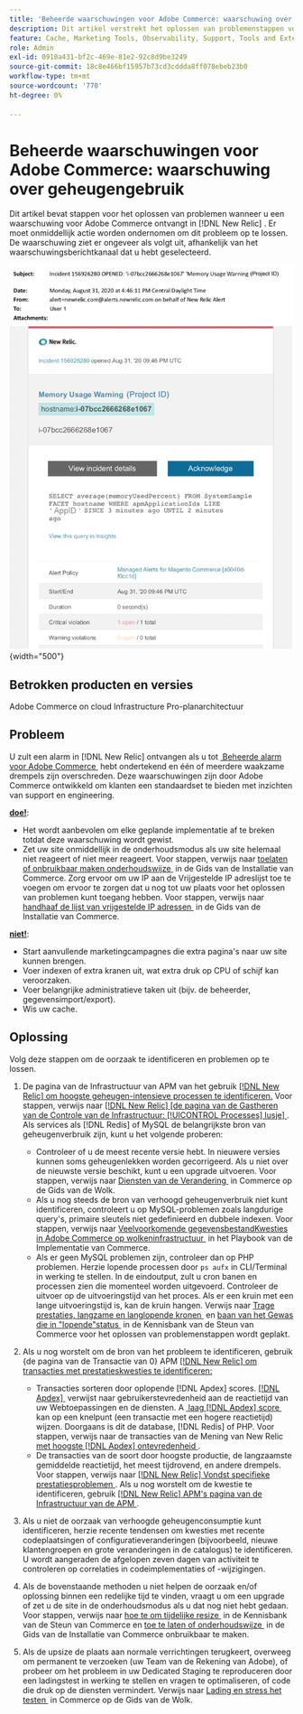 ```yaml
---
title: 'Beheerde waarschuwingen voor Adobe Commerce: waarschuwing over geheugengebruik'
description: Dit artikel verstrekt het oplossen van problemenstappen voor wanneer u een alarm van de geheugenwaarschuwing voor Adobe Commerce in  [!DNL New Relic] ontvangt. Er moet onmiddellijk actie worden ondernomen om dit probleem op te lossen.
feature: Cache, Marketing Tools, Observability, Support, Tools and External Services
role: Admin
exl-id: 0910a431-bf2c-469e-81e2-92c8d9be3249
source-git-commit: 18c8e466bf15957b73cd3cddda8ff078ebeb23b0
workflow-type: tm+mt
source-wordcount: '770'
ht-degree: 0%

---
```


# Beheerde waarschuwingen voor Adobe Commerce: waarschuwing over geheugengebruik

Dit artikel bevat stappen voor het oplossen van problemen wanneer u een waarschuwing voor Adobe Commerce ontvangt in [!DNL New Relic] . Er moet onmiddellijk actie worden ondernomen om dit probleem op te lossen. De waarschuwing ziet er ongeveer als volgt uit, afhankelijk van het waarschuwingsberichtkanaal dat u hebt geselecteerd.

![&#x200B; geheugenwaarschuwing &#x200B;](../../assets/managed-alerts/memory-warning-magento-managed.png){width="500"}

## Betrokken producten en versies

Adobe Commerce on cloud Infrastructure Pro-planarchitectuur

## Probleem

U zult een alarm in [!DNL New Relic] ontvangen als u tot [&#x200B; Beheerde alarm voor Adobe Commerce &#x200B;](managed-alerts-for-magento-commerce.md) hebt ondertekend en één of meerdere waakzame drempels zijn overschreden. Deze waarschuwingen zijn door Adobe Commerce ontwikkeld om klanten een standaardset te bieden met inzichten van support en engineering.

<u>**doe!**</u>:

* Het wordt aanbevolen om elke geplande implementatie af te breken totdat deze waarschuwing wordt gewist.
* Zet uw site onmiddellijk in de onderhoudsmodus als uw site helemaal niet reageert of niet meer reageert. Voor stappen, verwijs naar [&#x200B; toelaten of onbruikbaar maken onderhoudswijze &#x200B;](https://experienceleague.adobe.com/nl/docs/commerce-operations/installation-guide/tutorials/maintenance-mode) in de Gids van de Installatie van Commerce. Zorg ervoor om uw IP aan de Vrijgestelde IP adreslijst toe te voegen om ervoor te zorgen dat u nog tot uw plaats voor het oplossen van problemen kunt toegang hebben. Voor stappen, verwijs naar [&#x200B; handhaaf de lijst van vrijgestelde IP adressen &#x200B;](https://experienceleague.adobe.com/nl/docs/commerce-operations/installation-guide/tutorials/maintenance-mode#maintain-the-list-of-exempt-ip-addresses) in de Gids van de Installatie van Commerce.

<u>**niet!**</u>:

* Start aanvullende marketingcampagnes die extra pagina&#39;s naar uw site kunnen brengen.
* Voer indexen of extra kranen uit, wat extra druk op CPU of schijf kan veroorzaken.
* Voer belangrijke administratieve taken uit (bijv. de beheerder, gegevensimport/export).
* Wis uw cache.

## Oplossing

Volg deze stappen om de oorzaak te identificeren en problemen op te lossen.

1. De pagina van de Infrastructuur van APM van het gebruik [[!DNL New Relic]  om hoogste geheugen-intensieve processen te identificeren. &#x200B;](https://docs.newrelic.com/docs/infrastructure/infrastructure-ui-pages/infra-hosts-ui-page/) Voor stappen, verwijs naar [[!DNL New Relic]  [de pagina van de Gastheren van de Controle van de Infrastructuur: [!UICONTROL Processes] lusje] &#x200B;](https://docs.newrelic.com/docs/infrastructure/infrastructure-ui-pages/infra-hosts-ui-page/#processes). Als services als [!DNL Redis] of MySQL de belangrijkste bron van geheugenverbruik zijn, kunt u het volgende proberen:

   * Controleer of u de meest recente versie hebt. In nieuwere versies kunnen soms geheugenlekken worden gecorrigeerd. Als u niet over de nieuwste versie beschikt, kunt u een upgrade uitvoeren. Voor stappen, verwijs naar [&#x200B; Diensten van de Verandering &#x200B;](https://experienceleague.adobe.com/nl/docs/commerce-on-cloud/user-guide/configure/service/services-yaml) in Commerce op de Gids van de Wolk.
   * Als u nog steeds de bron van verhoogd geheugenverbruik niet kunt identificeren, controleert u op MySQL-problemen zoals langdurige query&#39;s, primaire sleutels niet gedefinieerd en dubbele indexen. Voor stappen, verwijs naar [&#x200B; Veelvoorkomende gegevensbestandKwesties in Adobe Commerce op wolkeninfrastructuur &#x200B;](https://experienceleague.adobe.com/docs/commerce-operations/implementation-playbook/best-practices/maintenance/resolve-database-performance-issues.html?lang=nl-NL) in het Playbook van de Implementatie van Commerce.
   * Als er geen MySQL problemen zijn, controleer dan op PHP problemen. Herzie lopende processen door `ps aufx` in CLI/Terminal in werking te stellen. In de eindoutput, zult u cron banen en processen zien die momenteel worden uitgevoerd. Controleer de uitvoer op de uitvoeringstijd van het proces. Als er een kruin met een lange uitvoeringstijd is, kan de kruin hangen. Verwijs naar [&#x200B; Trage prestaties, langzame en langlopende kronen &#x200B;](https://experienceleague.adobe.com/nl/docs/commerce-knowledge-base/kb/troubleshooting/miscellaneous/slow-performance-slow-and-long-running-crons) en [&#x200B; baan van het Gewas die in &quot;lopende&quot;status &#x200B;](https://experienceleague.adobe.com/nl/docs/commerce-knowledge-base/kb/troubleshooting/miscellaneous/cron-job-is-stuck-in-running-status) in de Kennisbank van de Steun van Commerce voor het oplossen van problemenstappen wordt geplakt.

1. Als u nog worstelt om de bron van het probleem te identificeren, gebruik {de pagina van de Transactie van 0} APM [[!DNL New Relic]  om transacties met prestatieskwesties te identificeren:](https://docs.newrelic.com/docs/apm/applications-menu/monitoring/transactions-page-find-specific-performance-problems)

   * Transacties sorteren door oplopende [!DNL Apdex] scores. [[!DNL Apdex] &#x200B;](https://docs.newrelic.com/docs/apm/new-relic-apm/apdex/apdex-measure-user-satisfaction) verwijst naar gebruikerstevredenheid aan de reactietijd van uw Webtoepassingen en de diensten. A [&#x200B; laag  [!DNL Apdex]  score &#x200B;](managed-alerts-for-magento-commerce-apdex-warning-alert.md) kan op een knelpunt (een transactie met een hogere reactietijd) wijzen. Doorgaans is dit de database, [!DNL Redis] of PHP. Voor stappen, verwijs naar de transacties van de Mening van New Relic [&#x200B; met hoogste  [!DNL Apdex]  ontevredenheid &#x200B;](https://docs.newrelic.com/docs/apm/new-relic-apm/apdex/view-your-apdex-score#apdex-dissat).
   * De transacties van de soort door hoogste productie, de langzaamste gemiddelde reactietijd, het meest tijdrovend, en andere drempels. Voor stappen, verwijs naar [[!DNL New Relic]  Vondst specifieke prestatiesproblemen &#x200B;](https://docs.newrelic.com/docs/apm/applications-menu/monitoring/transactions-page-find-specific-performance-problems). Als u nog worstelt om de kwestie te identificeren, gebruik [[!DNL New Relic]  APM&#39;s pagina van de Infrastructuur van de APM &#x200B;](https://docs.newrelic.com/docs/infrastructure/infrastructure-ui-pages/infra-hosts-ui-page/).

1. Als u niet de oorzaak van verhoogde geheugenconsumptie kunt identificeren, herzie recente tendensen om kwesties met recente codeplaatsingen of configuratieveranderingen (bijvoorbeeld, nieuwe klantengroepen en grote veranderingen in de catalogus) te identificeren. U wordt aangeraden de afgelopen zeven dagen van activiteit te controleren op correlaties in codeimplementaties of -wijzigingen.

1. Als de bovenstaande methoden u niet helpen de oorzaak en/of oplossing binnen een redelijke tijd te vinden, vraagt u om een upgrade of zet u de site in de onderhoudsmodus als u dat nog niet hebt gedaan. Voor stappen, verwijs naar [&#x200B; hoe te om tijdelijke resize &#x200B;](https://experienceleague.adobe.com/nl/docs/commerce-knowledge-base/kb/how-to/how-to-request-temporary-magento-upsize) in de Kennisbank van de Steun van Commerce en [&#x200B; toe te laten of onderhoudswijze &#x200B;](https://experienceleague.adobe.com/nl/docs/commerce-operations/installation-guide/tutorials/maintenance-mode) in de Gids van de Installatie van Commerce onbruikbaar te maken.

1. Als de upsize de plaats aan normale verrichtingen terugkeert, overweeg om permanent te verzoeken (uw Team van de Rekening van Adobe), of probeer om het probleem in uw Dedicated Staging te reproduceren door een ladingstest in werking te stellen en vragen te optimaliseren, of code die druk op de diensten vermindert. Verwijs naar [&#x200B; Lading en stress het testen &#x200B;](https://experienceleague.adobe.com/nl/docs/commerce-cloud-service/user-guide/develop/test/staging-and-production#load-and-stress-testing) in Commerce op de Gids van de Wolk.
